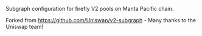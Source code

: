 Subgraph configuration for firefly V2 pools on Manta Pacific chain.

Forked from https://github.com/Uniswap/v2-subgraph - Many thanks to the Uniswap team!
